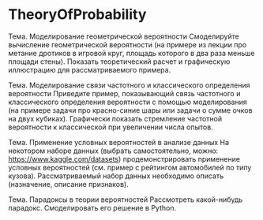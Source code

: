 # TheoryOfProbability
Тема. Моделирование геометрической вероятности
Смоделируйте вычисление геометрической вероятности (на примере из лекции про метание дротиков в игровой круг, площадь которого в два раза меньше площади стены). Показать теоретический расчет и графическую иллюстрацию для рассматриваемого примера.

Тема. Моделирование связи частотного и классического определения вероятности
Приведите пример, показывающий связь частотного и классического определения вероятности с помощью моделирования (на примере задачи про красно-синие шары или задачи о сумме очков на двух кубиках). Графически показать стремление частотной вероятности к классической при увеличении числа опытов.

Тема. Применение условных вероятностей в анализе данных
На некотором наборе данных (выбрать самостоятельно, можно: https://www.kaggle.com/datasets) продемонстрировать применение условных вероятностей (см. пример с рейтингом автомобилей по типу кузова). Рассматриваемый набор данных необходимо описать (назначение, описание признаков).

Тема. Парадоксы в теории вероятностей
Рассмотреть какой-нибудь парадокс. Смоделировать его решение в Python.

